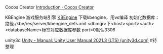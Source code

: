 
Cocos Creator
[Introduction · Cocos Creator](https://docs.cocos.com/creator/manual/zh/)

KBEngine 游戏服务端引擎
[KBEngine](https://kbengine.github.io//)
下载kbengine，用vs编译
初始化数据库：路径./kbe/res/server/kbengine_defs.xml
\<dbmgr\>下\<host\>\<port\>\<auth\>\<databaseName\>标签对应数据库参数 port=0默认3306

unity3d
[Unity - Manual: Unity User Manual 2021.3 (LTS) (unity3d.com)](https://docs.unity3d.com/Manual/index.html)
#待整理